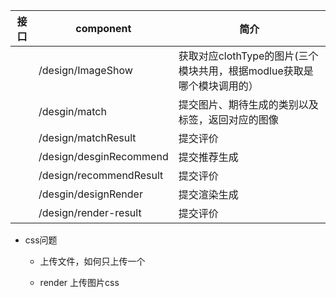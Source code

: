 | 接口 | component  | 简介 |
| ---- | ---- | ---- |
|  | /design/ImageShow | 获取对应clothType的图片(三个模块共用，根据modlue获取是哪个模块调用的） |
|  | /desgin/match | 提交图片、期待生成的类别以及标签，返回对应的图像 |
|  | /design/matchResult | 提交评价 |
|  | /design/desginRecommend | 提交推荐生成 |
|  | /design/recommendResult | 提交评价 |
|  | /desgin/designRender | 提交渲染生成 |
|  | /design/render-result | 提交评价 |


* css问题
  * 上传文件，如何只上传一个

  * render 上传图片css

